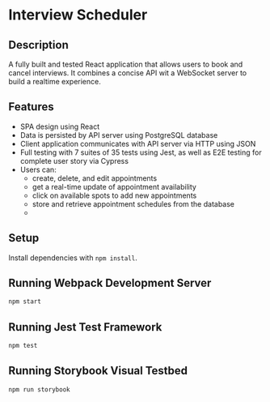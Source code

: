 # Interview Scheduler

## Description
A fully built and tested React application that allows users to book and cancel interviews. It combines a concise API wit a WebSocket server to build a realtime experience. 

## Features
  - SPA design using React
  - Data is persisted by API server using PostgreSQL database
  - Client application communicates with API server via HTTP using JSON
  - Full testing with 7 suites of 35 tests using Jest, as well as E2E testing
    for complete user story via Cypress
  - Users can:
    - create, delete, and edit appointments
    - get a real-time update of appointment availability
    - click on available spots to add new appointments
    - store and retrieve appointment schedules from the database
    - 

## Setup

Install dependencies with `npm install`.

## Running Webpack Development Server

```sh
npm start
```

## Running Jest Test Framework

```sh
npm test
```

## Running Storybook Visual Testbed

```sh
npm run storybook
```
